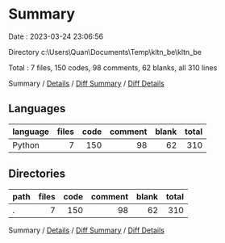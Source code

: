 # Summary

Date : 2023-03-24 23:06:56

Directory c:\\Users\\Quan\\Documents\\Temp\\kltn_be\\kltn_be

Total : 7 files,  150 codes, 98 comments, 62 blanks, all 310 lines

Summary / [Details](details.md) / [Diff Summary](diff.md) / [Diff Details](diff-details.md)

## Languages
| language | files | code | comment | blank | total |
| :--- | ---: | ---: | ---: | ---: | ---: |
| Python | 7 | 150 | 98 | 62 | 310 |

## Directories
| path | files | code | comment | blank | total |
| :--- | ---: | ---: | ---: | ---: | ---: |
| . | 7 | 150 | 98 | 62 | 310 |

Summary / [Details](details.md) / [Diff Summary](diff.md) / [Diff Details](diff-details.md)